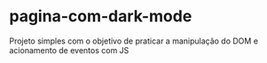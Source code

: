# pagina-com-dark-mode
Projeto simples com o objetivo de praticar a manipulação do DOM e acionamento de eventos com JS
